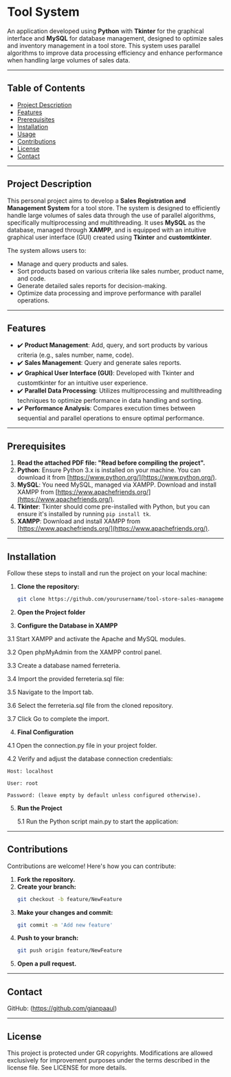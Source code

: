 # Tool System

An application developed using **Python** with **Tkinter** for the graphical interface and **MySQL** for database management, designed to optimize sales and inventory management in a tool store. This system uses parallel algorithms to improve data processing efficiency and enhance performance when handling large volumes of sales data. 

---

## Table of Contents  
- [Project Description](#project-description)  
- [Features](#features)  
- [Prerequisites](#prerequisites)  
- [Installation](#installation)  
- [Usage](#usage)  
- [Contributions](#contributions)  
- [License](#license)  
- [Contact](#contact)  

---

## Project Description  
This personal project aims to develop a **Sales Registration and Management System** for a tool store. The system is designed to efficiently handle large volumes of sales data through the use of parallel algorithms, specifically multiprocessing and multithreading. It uses **MySQL** as the database, managed through **XAMPP**, and is equipped with an intuitive graphical user interface (GUI) created using **Tkinter** and **customtkinter**.

The system allows users to:
- Manage and query products and sales.
- Sort products based on various criteria like sales number, product name, and code.
- Generate detailed sales reports for decision-making.
- Optimize data processing and improve performance with parallel operations.

---

## Features  
- ✔️ **Product Management**: Add, query, and sort products by various criteria (e.g., sales number, name, code).  
- ✔️ **Sales Management**: Query and generate sales reports.  
- ✔️ **Graphical User Interface (GUI)**: Developed with Tkinter and customtkinter for an intuitive user experience.  
- ✔️ **Parallel Data Processing**: Utilizes multiprocessing and multithreading techniques to optimize performance in data handling and sorting.  
- ✔️ **Performance Analysis**: Compares execution times between sequential and parallel operations to ensure optimal performance.  

---

## Prerequisites  
1. **Read the attached PDF file: "Read before compiling the project".** 
2. **Python**: Ensure Python 3.x is installed on your machine. You can download it from [https://www.python.org/](https://www.python.org/).  
3. **MySQL**: You need MySQL, managed via XAMPP. Download and install XAMPP from [https://www.apachefriends.org/](https://www.apachefriends.org/).  
4. **Tkinter**: Tkinter should come pre-installed with Python, but you can ensure it's installed by running `pip install tk`.  
5. **XAMPP**: Download and install XAMPP from [https://www.apachefriends.org/](https://www.apachefriends.org/).

---

## Installation  
Follow these steps to install and run the project on your local machine:

1. **Clone the repository:**  
   ```bash
   git clone https://github.com/yourusername/tool-store-sales-management.git

2. **Open the Project folder**
    
3. **Configure the Database in XAMPP**
   
3.1 Start XAMPP and activate the Apache and MySQL modules.

3.2 Open phpMyAdmin from the XAMPP control panel.

3.3 Create a database named ferreteria.

3.4 Import the provided ferreteria.sql file:

3.5 Navigate to the Import tab.

3.6 Select the ferreteria.sql file from the cloned repository.

3.7 Click Go to complete the import.
        
4. **Final Configuration**
   
4.1 Open the connection.py file in your project folder.

4.2 Verify and adjust the database connection credentials:

    Host: localhost

    User: root

    Password: (leave empty by default unless configured otherwise).
        
5. **Run the Project**
   
   5.1 Run the Python script main.py to start the application:

---
## Contributions
Contributions are welcome! Here's how you can contribute:
1. **Fork the repository.**
2. **Create your branch:**
    ```bash
    git checkout -b feature/NewFeature
3. **Make your changes and commit:**
    ```bash
    git commit -m 'Add new feature'
4. **Push to your branch:**
    ```bash
    git push origin feature/NewFeature
5. **Open a pull request.**
---
## Contact
 GitHub: (https://github.com/gianpaaul)

---
## License
This project is protected under GR copyrights. Modifications are allowed exclusively for improvement purposes under the terms described in the license file. See LICENSE for more details.
